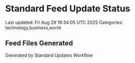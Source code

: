 # Standard Feed Update Status
Last updated: Fri Aug 29 19:34:05 UTC 2025
Categories: technology,business,world

## Feed Files Generated

Generated by Standard Updates Workflow
